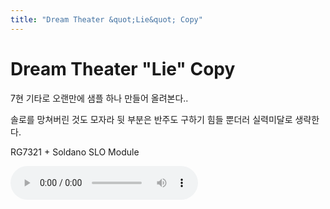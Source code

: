 ```yaml
---
title: "Dream Theater &quot;Lie&quot; Copy"
---
```

# Dream Theater &quot;Lie&quot; Copy

7현 기타로 오랜만에 샘플 하나 만들어 올려본다..

솔로를 망쳐버린 것도 모자라 뒷 부분은 반주도 구하기 힘들 뿐더러 실력미달로 생략한다.


RG7321 + Soldano SLO Module

![audio](2ac414a4a151a887992ee66d8bd07f3e.mp3)



